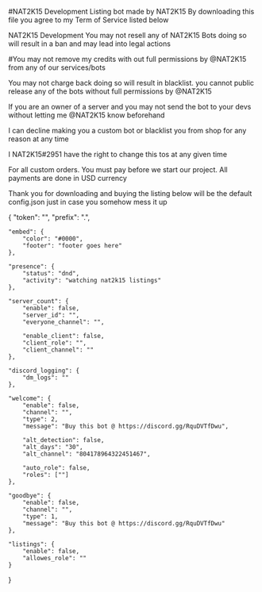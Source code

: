 #NAT2K15 Development Listing bot made by NAT2K15 
By downloading this file you agree to my Term of Service listed below

NAT2K15 Development
You may not resell any of NAT2K15 Bots doing so will result in a ban and may lead into legal actions

#You may not remove my credits with out full permissions by @NAT2K15 from any of our services/bots

You may not charge back doing so will result in blacklist. you cannot public release any of the bots without full permissions by @NAT2K15

If you are an owner of a server and you may not send the bot to your devs without letting me @NAT2K15 know beforehand

I can decline making you a custom bot or blacklist you from shop for any reason at any time

I NAT2K15#2951 have the right to change this tos at any given time

For all custom orders. You must pay before we start our project. All payments are done in USD currency


Thank you for downloading and buying the listing below will be the default config.json just in case you somehow mess it up

{
    "token": "",
    "prefix": ".",

    "embed": {
        "color": "#0000",
        "footer": "footer goes here"
    },

    "presence": {
        "status": "dnd",
        "activity": "watching nat2k15 listings"
    },

    "server_count": {
        "enable": false,
        "server_id": "",
        "everyone_channel": "",

        "enable_client": false,
        "client_role": "",
        "client_channel": ""
    },

    "discord_logging": {
        "dm_logs": ""
    },

    "welcome": {
        "enable": false,
        "channel": "",
        "type": 2,
        "message": "Buy this bot @ https://discord.gg/RquDVTfDwu",

        "alt_detection": false,
        "alt_days": "30",
        "alt_channel": "804178964322451467",

        "auto_role": false,
        "roles": [""]
    },

    "goodbye": {
        "enable": false,
        "channel": "",
        "type": 1,
        "message": "Buy this bot @ https://discord.gg/RquDVTfDwu"
    },

    "listings": {
        "enable": false,
        "allowes_role": ""
    }

}

